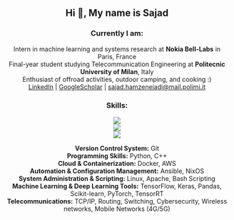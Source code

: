 <!-- Intro -->
<p align="center">
  <h2 align="center"> Hi 👋, My name is  <b>Sajad</b> </h2>
  <h3 align="center"> Currently I am: </b> </h3>
  <div align="center">Intern in machine learning and systems research at <strong>Nokia Bell-Labs</strong> in Paris, France</div>
  <div align="center">Final-year student studying Telecommunication Engineering at <strong>Politecnic University of Milan</strong>, Italy</div>
  <div align="center"> Enthusiast of offroad activities, outdoor camping, and cooking :)
  <br>
  <a href="https://www.linkedin.com/in/sajadh76/">LinkedIn</a> | <a href="https://scholar.google.com/citations?user=KvSyQNEAAAAJ&hl=en">GoogleScholar</a> | <a href="mailto:sajad.hamzenejadi@mail.polimi.it">sajad.hamzenejadi@mail.polimi.it</a>
</div>

  </div>

<!-- Skill Icons -->
<h3 align="center"> Skills: </h3>
<p align="center">
  <a href="https://skillicons.dev">  
    <img src="https://skillicons.dev/icons?i=git,py,cpp,docker" />
    </br>
    <img src="https://skillicons.dev/icons?i=aws,ansible,nix,linux" />
    </br>
    <img src="https://skillicons.dev/icons?i=bash,tensorflow,pytorch,sklearn" />
    </br>
  </a>

  <div align="center"><strong>Version Control System:</strong> Git</div>
  <div align="center"><strong>Programming Skills:</strong> Python, C++</div>
  <div align="center"><strong>Cloud & Containerization:</strong> Docker, AWS</div>
  <div align="center"><strong>Automation & Configuration Management:</strong> Ansible, NixOS</div>
  <div align="center"><strong>System Administration & Scripting:</strong> Linux, Apache, Bash Scripting</div>
  <div align="center"><strong>Machine Learning & Deep Learning Tools:</strong> TensorFlow, Keras, Pandas, Scikit-learn, PyTorch, TensorRT</div>
  <div align="center"><strong>Telecommunications:</strong> TCP/IP, Routing, Switching, Cybersecurity, Wireless networks, Mobile Networks (4G/5G)</div>
</p>

